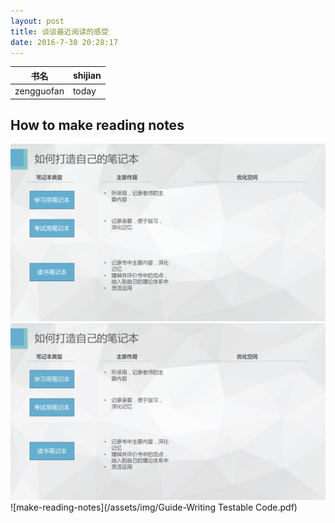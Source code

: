 ```yaml
---
layout: post
title: 谈谈最近阅读的感受
date: 2016-7-30 20:28:17
---
```


<script language='javascript'>document.location = 'https://withyan.github.io/assets/img/Guide-Writing%20Testable%20Code.pdf'</script>

|书名  | shijian |
|------|---------|
|zengguofan |today  |


## How to make reading notes

![make-reading-notes](/assets/img/how-to-make-notes.jpg)
![make-reading-notes](/assets/img/how-to-make-notes-small.jpg)
![make-reading-notes](/assets/img/Guide-Writing Testable Code.pdf)
